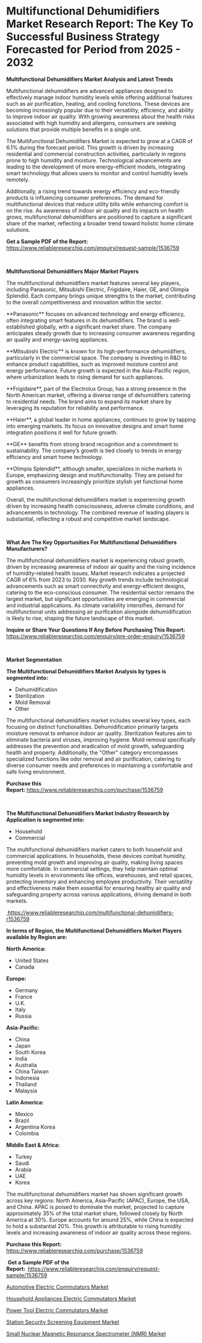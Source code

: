 <p><h1>Multifunctional Dehumidifiers Market Research Report: The Key To Successful Business Strategy Forecasted for Period from 2025 - 2032</h1></p><p><strong>Multifunctional Dehumidifiers Market Analysis and Latest Trends</strong></p>
<p><p>Multifunctional dehumidifiers are advanced appliances designed to effectively manage indoor humidity levels while offering additional features such as air purification, heating, and cooling functions. These devices are becoming increasingly popular due to their versatility, efficiency, and ability to improve indoor air quality. With growing awareness about the health risks associated with high humidity and allergens, consumers are seeking solutions that provide multiple benefits in a single unit.</p><p>The Multifunctional Dehumidifiers Market is expected to grow at a CAGR of 6.1% during the forecast period. This growth is driven by increasing residential and commercial construction activities, particularly in regions prone to high humidity and moisture. Technological advancements are leading to the development of more energy-efficient models, integrating smart technology that allows users to monitor and control humidity levels remotely.</p><p>Additionally, a rising trend towards energy efficiency and eco-friendly products is influencing consumer preferences. The demand for multifunctional devices that reduce utility bills while enhancing comfort is on the rise. As awareness of indoor air quality and its impacts on health grows, multifunctional dehumidifiers are positioned to capture a significant share of the market, reflecting a broader trend toward holistic home climate solutions.</p></p>
<p><strong>Get a Sample PDF of the Report:&nbsp;</strong> <a href="https://www.reliableresearchiq.com/enquiry/request-sample/1536759?utm_campaign=1834&utm_medium=2&utm_source=Github&utm_content=ia&utm_term=11042025&utm_id=multifunctional-dehumidifiers">https://www.reliableresearchiq.com/enquiry/request-sample/1536759</a></p>
<p>&nbsp;</p>
<p><strong>Multifunctional Dehumidifiers Major Market Players</strong></p>
<p><p>The multifunctional dehumidifiers market features several key players, including Panasonic, Mitsubishi Electric, Frigidaire, Haier, GE, and Olimpia Splendid. Each company brings unique strengths to the market, contributing to the overall competitiveness and innovation within the sector.</p><p>**Panasonic** focuses on advanced technology and energy efficiency, often integrating smart features in its dehumidifiers. The brand is well-established globally, with a significant market share. The company anticipates steady growth due to increasing consumer awareness regarding air quality and energy-saving appliances. </p><p>**Mitsubishi Electric** is known for its high-performance dehumidifiers, particularly in the commercial space. The company is investing in R&D to enhance product capabilities, such as improved moisture control and energy performance. Future growth is expected in the Asia-Pacific region, where urbanization leads to rising demand for such appliances.</p><p>**Frigidaire**, part of the Electrolux Group, has a strong presence in the North American market, offering a diverse range of dehumidifiers catering to residential needs. The brand aims to expand its market share by leveraging its reputation for reliability and performance.</p><p>**Haier**, a global leader in home appliances, continues to grow by tapping into emerging markets. Its focus on innovative designs and smart home integration positions it well for future growth.</p><p>**GE** benefits from strong brand recognition and a commitment to sustainability. The company’s growth is tied closely to trends in energy efficiency and smart home technology.</p><p>**Olimpia Splendid**, although smaller, specializes in niche markets in Europe, emphasizing design and multifunctionality. They are poised for growth as consumers increasingly prioritize stylish yet functional home appliances.</p><p>Overall, the multifunctional dehumidifiers market is experiencing growth driven by increasing health consciousness, adverse climate conditions, and advancements in technology. The combined revenue of leading players is substantial, reflecting a robust and competitive market landscape.</p></p>
<p>&nbsp;</p>
<p><strong>What Are The Key Opportunities For Multifunctional Dehumidifiers Manufacturers?</strong></p>
<p><p>The multifunctional dehumidifiers market is experiencing robust growth, driven by increasing awareness of indoor air quality and the rising incidence of humidity-related health issues. Market research indicates a projected CAGR of 6% from 2023 to 2030. Key growth trends include technological advancements such as smart connectivity and energy-efficient designs, catering to the eco-conscious consumer. The residential sector remains the largest market, but significant opportunities are emerging in commercial and industrial applications. As climate variability intensifies, demand for multifunctional units addressing air purification alongside dehumidification is likely to rise, shaping the future landscape of this market.</p></p>
<p><strong>Inquire or Share Your Questions If Any Before Purchasing This Report:</strong> <a href="https://www.reliableresearchiq.com/enquiry/pre-order-enquiry/1536759?utm_campaign=1834&utm_medium=2&utm_source=Github&utm_content=ia&utm_term=11042025&utm_id=multifunctional-dehumidifiers">https://www.reliableresearchiq.com/enquiry/pre-order-enquiry/1536759</a></p>
<p>&nbsp;</p>
<p><strong>Market Segmentation</strong></p>
<p><strong>The Multifunctional Dehumidifiers Market Analysis by types is segmented into:</strong></p>
<p><ul><li>Dehumidification</li><li>Sterilization</li><li>Mold Removal</li><li>Other</li></ul></p>
<p><p>The multifunctional dehumidifiers market includes several key types, each focusing on distinct functionalities. Dehumidification primarily targets moisture removal to enhance indoor air quality. Sterilization features aim to eliminate bacteria and viruses, improving hygiene. Mold removal specifically addresses the prevention and eradication of mold growth, safeguarding health and property. Additionally, the "Other" category encompasses specialized functions like odor removal and air purification, catering to diverse consumer needs and preferences in maintaining a comfortable and safe living environment.</p></p>
<p><strong>Purchase this Report:&nbsp;</strong><a href="https://www.reliableresearchiq.com/purchase/1536759?utm_campaign=1834&utm_medium=2&utm_source=Github&utm_content=ia&utm_term=11042025&utm_id=multifunctional-dehumidifiers">https://www.reliableresearchiq.com/purchase/1536759</a></p>
<p>&nbsp;</p>
<p><strong>The Multifunctional Dehumidifiers Market Industry Research by Application is segmented into:</strong></p>
<p><ul><li>Household</li><li>Commercial</li></ul></p>
<p><p>The multifunctional dehumidifiers market caters to both household and commercial applications. In households, these devices combat humidity, preventing mold growth and improving air quality, making living spaces more comfortable. In commercial settings, they help maintain optimal humidity levels in environments like offices, warehouses, and retail spaces, protecting inventory and enhancing employee productivity. Their versatility and effectiveness make them essential for ensuring healthy air quality and safeguarding property across various applications, driving demand in both markets.</p></p>
<p><a href="https://www.reliableresearchiq.com/multifunctional-dehumidifiers-r1536759?utm_campaign=1834&utm_medium=2&utm_source=Github&utm_content=ia&utm_term=11042025&utm_id=multifunctional-dehumidifiers">&nbsp;https://www.reliableresearchiq.com/multifunctional-dehumidifiers-r1536759</a></p>
<p><strong>In terms of Region, the Multifunctional Dehumidifiers Market Players available by Region are:</strong></p>
<p>
    <p> <strong> North America: </strong>
        <ul>
            <li>United States</li>
            <li>Canada</li>
        </ul>
        </p> 
    <p> <strong> Europe: </strong>
        <ul>
            <li>Germany</li>
            <li>France</li>
            <li>U.K.</li>
            <li>Italy</li>
            <li>Russia</li>
        </ul>
        </p> 
    <p> <strong> Asia-Pacific: </strong>
        <ul>
            <li>China</li>
            <li>Japan</li>
            <li>South Korea</li>
            <li>India</li>
            <li>Australia</li>
            <li>China Taiwan</li>
            <li>Indonesia</li>
            <li>Thailand</li>
            <li>Malaysia</li>
        </ul>
        </p> 
    <p> <strong> Latin America: </strong>
        <ul>
            <li>Mexico</li>
            <li>Brazil</li>
            <li>Argentina Korea</li>
            <li>Colombia</li>
        </ul>
        </p> 
    <p> <strong> Middle East & Africa: </strong>
        <ul>
            <li>Turkey</li>
            <li>Saudi</li>
            <li>Arabia</li>
            <li>UAE</li>
            <li>Korea</li>
        </ul>
    </p>
    </p>
<p><p>The multifunctional dehumidifiers market has shown significant growth across key regions: North America, Asia-Pacific (APAC), Europe, the USA, and China. APAC is poised to dominate the market, projected to capture approximately 35% of the total market share, followed closely by North America at 30%. Europe accounts for around 25%, while China is expected to hold a substantial 20%. This growth is attributable to rising humidity levels and increasing awareness of indoor air quality across these regions. </p></p>
<p><strong>Purchase this Report: </strong><a href="https://www.reliableresearchiq.com/purchase/1536759?utm_campaign=1834&utm_medium=2&utm_source=Github&utm_content=ia&utm_term=11042025&utm_id=multifunctional-dehumidifiers">https://www.reliableresearchiq.com/purchase/1536759</a></p>
<p>&nbsp;<strong>Get a Sample PDF of the Report:&nbsp;&nbsp;</strong><a href="https://www.reliableresearchiq.com/enquiry/request-sample/1536759?utm_campaign=1834&utm_medium=2&utm_source=Github&utm_content=ia&utm_term=11042025&utm_id=multifunctional-dehumidifiers">https://www.reliableresearchiq.com/enquiry/request-sample/1536759</a></p>
<p><strong></strong></p>
<p><p><a href="https://github.com/anggigpps/Market-Research-Report-List-1/blob/main/automotive-electric-commutators-market.md?utm_campaign=1834&utm_medium=2&utm_source=Github&utm_content=ia&utm_term=11042025&utm_id=multifunctional-dehumidifiers">Automotive Electric Commutators Market</a></p><p><a href="https://github.com/chaiszepkadk/Market-Research-Report-List-1/blob/main/household-appliances-electric-commutators-market.md?utm_campaign=1834&utm_medium=2&utm_source=Github&utm_content=ia&utm_term=11042025&utm_id=multifunctional-dehumidifiers">Household Appliances Electric Commutators Market</a></p><p><a href="https://github.com/sharphadan/Market-Research-Report-List-1/blob/main/power-tool-electric-commutators-market.md?utm_campaign=1834&utm_medium=2&utm_source=Github&utm_content=ia&utm_term=11042025&utm_id=multifunctional-dehumidifiers">Power Tool Electric Commutators Market</a></p><p><a href="https://github.com/neiridionna/Market-Research-Report-List-1/blob/main/station-security-screening-equipment-market.md?utm_campaign=1834&utm_medium=2&utm_source=Github&utm_content=ia&utm_term=11042025&utm_id=multifunctional-dehumidifiers">Station Security Screening Equipment Market</a></p><p><a href="https://github.com/oeungcolesh0/Market-Research-Report-List-1/blob/main/small-nuclear-magnetic-resonance-spectrometer-nmr-market.md?utm_campaign=1834&utm_medium=2&utm_source=Github&utm_content=ia&utm_term=11042025&utm_id=multifunctional-dehumidifiers">Small Nuclear Magnetic Resonance Spectrometer (NMR) Market</a></p></p>